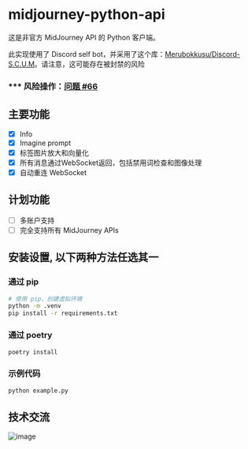 # midjourney-python-api
这是非官方 MidJourney API 的 Python 客户端。

此实现使用了 Discord self bot，并采用了这个库：[Merubokkusu/Discord-S.C.U.M](https://github.com/Merubokkusu/Discord-S.C.U.M)。请注意，这可能存在被封禁的风险
### *** 风险操作：[问题 #66](https://github.com/Merubokkusu/Discord-S.C.U.M/issues/66#issue-876713938)

## 主要功能
- [x] Info
- [x] Imagine prompt
- [x] 标签图片放大和向量化
- [x] 所有消息通过WebSocket返回，包括禁用词检查和图像处理
- [x] 自动重连 WebSocket

## 计划功能
- [ ] 多账户支持
- [ ] 完全支持所有 MidJourney APIs

## 安装设置, 以下两种方法任选其一

### 通过 pip
```bash
# 使用 pip，创建虚拟环境
python -m .venv
pip install -r requirements.txt
```

### 通过 poetry
```bash
poetry install
```

### 示例代码

```python
python example.py
```


## 技术交流
![image](https://github.com/ezioruan/midjourney-python-api/assets/631411/0082776c-b07c-4072-be3b-8ea457d4bfc4)
